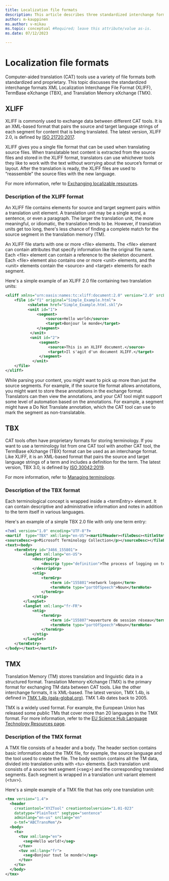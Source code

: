 ```yaml
---
title: Localization file formats
description: This article describes three standardized interchange formats used in localization.
author: m-kauppinen
ms.author: v-mikau
ms.topic: conceptual #Required; leave this attribute/value as-is.
ms.date: 07/12/2023

---
```


# Localization file formats

Computer-aided translation (CAT) tools use a variety of file formats both standardized and proprietary. This topic discusses the standardized interchange formats XML Localization Interchange File Format (XLIFF), TermBase eXchange (TBX), and Translation Memory eXchange (TMX).

## XLIFF

XLIFF is commonly used to exchange data between different CAT tools. It is an XML-based format that pairs the source and target language strings of each segment for content that is being translated. The latest version, XLIFF 2.0, is defined by [ISO 21720:2017](https://www.iso.org/obp/ui/#iso:std:iso:21720:ed-1:v1:en).

XLIFF gives you a single file format that can be used when translating source files. When translatable text content is extracted from the source files and stored in the XLIFF format, translators can use whichever tools they like to work with the text without worrying about the source’s format or layout. After the translation is ready, the XLIFF files are used to “reassemble” the source files with the new language.

For more information, refer to [Exchanging localizable resources](exchanging-localizable-resources.md).

### Description of the XLIFF format

An XLIFF file contains elements for source and target segment pairs within a translation unit element. A translation unit may be a single word, a sentence, or even a paragraph. The larger the translation unit, the more meaningful, or idiomatic, the translation tends to be. However, if translation units get too long, there's less chance of finding a complete match for the source segment in the translation memory (TM).

An XLIFF file starts with one or more \<file> elements. The \<file> element can contain attributes that specify information like the original file name. Each \<file> element can contain a reference to the skeleton document. Each \<file> element also contains one or more \<unit> elements, and the \<unit> elements contain the \<source> and \<target> elements for each segment.

Here's a simple example of an XLIFF 2.0 file containing two translation units:

```xml
<xliff xmlns="urn:oasis:names:tc:xliff:document:2.0" version="2.0" srcLang="en-US" trgLang="fr-FR">
    <file id="f1" original="Simple_Example.html">
          <skeleton href="Simple_Example.html.skl"/>
          <unit id="1">
              <segment>
                  <source>Hello world</source>
                  <target>Bonjour le monde</target>
              </segment>
           </unit>
           <unit id="2">
               <segment>
                   <source>This is an XLIFF document.</source>
                   <target>Il s'agit d'un document XLIFF.</target>
               </segment>
            </unit>
    </file>
</xliff>
```

While parsing your content, you might want to pick up more than just the source segments. For example, if the source file format allows annotations, you might want to store these annotations in the exchange format. Translators can then view the annotations, and your CAT tool might support some level of automation based on the annotations. For example, a segment might have a Do Not Translate annotation, which the CAT tool can use to mark the segment as non-translatable.

## TBX

CAT tools often have proprietary formats for storing terminology. If you want to use a terminology list from one CAT tool with another CAT tool, the TermBase eXchange (TBX) format can be used as an interchange format. Like XLIFF, it is an XML-based format that pairs the source and target language strings of a term and includes a definition for the term. The latest version, TBX 3.0, is defined by [ISO 30042:2019](https://www.iso.org/standard/62510.html/).

For more information, refer to [Managing terminology](managing-terminology.md).

### Description of the TBX format

Each terminological concept is wrapped inside a \<termEntry> element. It can contain descriptive and administrative information and notes in addition to the term itself in various languages.

Here's an example of a simple TBX 2.0 file with only one term entry:

```xml
<?xml version="1.0" encoding="UTF-8"?>
<martif  type="TBX" xml:lang="en-US"><martifHeader><fileDesc><titleStmt><title>Microsoft Terminology Collection Export</title></titleStmt>
<sourceDesc><p>Microsoft Terminology Collection</p></sourceDesc></fileDesc></martifHeader>
<text><body>
    <termEntry id="3466_155801">
        <langSet xml:lang="en-US">
            <descripGrp>
                <descrip type="definition">The process of logging on to a computer by means of a network. Typically, a user first interactively logs on to a local computer, then provides logon credentials to another computer on the network, such as a server, that he or she is authorized to use.</descrip>
            </descripGrp>
            <ntig>
                <termGrp>
                    <term id="155801">network logon</term>
                    <termNote type="partOfSpeech">Noun</termNote>
                </termGrp>
            </ntig>
        </langSet>
        <langSet xml:lang="fr-FR">
            <ntig>
                <termGrp>
                    <term id="155807">ouverture de session réseau</term>
                    <termNote type="partOfSpeech">Noun</termNote>
                </termGrp>
            </ntig>
        </langSet>
    </termEntry>
</body></text></martif>
```

## TMX

Translation Memory (TM) stores translation and linguistic data in a structured format. Translation Memory eXchange (TMX) is the primary format for exchanging TM data between CAT tools. Like the other interchange formats, it is XML-based. The latest version, TMX 1.4b, is defined in [TMX 1.4b (gala-global.org)](https://www.gala-global.org/tmx-14b). TMX 1.4b dates back to 2005.

TMX is a widely used format. For example, the European Union has released some public TMs that cover more than 20 languages in the TMX format. For more information, refer to the [EU Science Hub Language Technology Resources page](https://joint-research-centre.ec.europa.eu/language-technology-resources_en).

### Description of the TMX format

A TMX file consists of a header and a body. The header section contains basic information about the TMX file, for example, the source language and the tool used to create the file. The body section contains all the TM data, divided into translation units with \<tu> elements. Each translation unit consists of a source text segment (\<seg>) and the corresponding translated segments. Each segment is wrapped in a translation unit variant element (\<tuv>).

Here's a simple example of a TMX file that has only one translation unit:

```xml
<tmx version="1.4">
  <header
    creationtool="XYZTool" creationtoolversion="1.01-023"
    datatype="PlainText" segtype="sentence"
    adminlang="en-us" srclang="en"
    o-tmf="ABCTransMem"/>
  <body>
    <tu>
      <tuv xml:lang="en">
        <seg>Hello world!</seg>
      </tuv>
      <tuv xml:lang="fr">
        <seg>Bonjour tout le monde!</seg>
      </tuv>
    </tu>
  </body>
</tmx>
```
